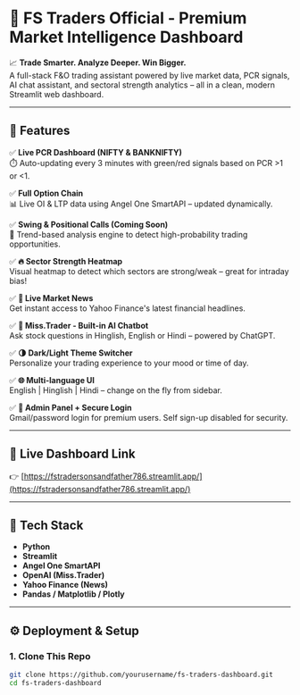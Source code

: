 # 🚀 FS Traders Official - Premium Market Intelligence Dashboard

📈 **Trade Smarter. Analyze Deeper. Win Bigger.**  
A full-stack F&O trading assistant powered by live market data, PCR signals, AI chat assistant, and sectoral strength analytics – all in a clean, modern Streamlit web dashboard.

---

## 🌟 Features

✅ **Live PCR Dashboard (NIFTY & BANKNIFTY)**  
⏱️ Auto-updating every 3 minutes with green/red signals based on PCR >1 or <1.

✅ **Full Option Chain**  
📊 Live OI & LTP data using Angel One SmartAPI – updated dynamically.

✅ **Swing & Positional Calls (Coming Soon)**  
🧠 Trend-based analysis engine to detect high-probability trading opportunities.

✅ **🔥 Sector Strength Heatmap**  
Visual heatmap to detect which sectors are strong/weak – great for intraday bias!

✅ **📰 Live Market News**  
Get instant access to Yahoo Finance's latest financial headlines.

✅ **💬 Miss.Trader - Built-in AI Chatbot**  
Ask stock questions in Hinglish, English or Hindi – powered by ChatGPT.

✅ **🌗 Dark/Light Theme Switcher**  
Personalize your trading experience to your mood or time of day.

✅ **🌐 Multi-language UI**  
English | Hinglish | Hindi – change on the fly from sidebar.

✅ **🔐 Admin Panel + Secure Login**  
Gmail/password login for premium users. Self sign-up disabled for security.

---

## 📍 Live Dashboard Link

👉 [https://fstradersonsandfather786.streamlit.app/](https://fstradersonsandfather786.streamlit.app/)

---

## 🔧 Tech Stack

- **Python**
- **Streamlit**
- **Angel One SmartAPI**
- **OpenAI (Miss.Trader)**
- **Yahoo Finance (News)**
- **Pandas / Matplotlib / Plotly**

---

## ⚙️ Deployment & Setup

### 1. Clone This Repo
```bash
git clone https://github.com/yourusername/fs-traders-dashboard.git
cd fs-traders-dashboard
